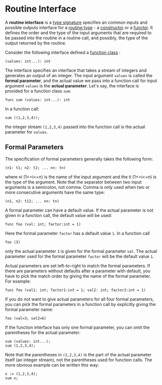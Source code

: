 # Routine Interface

A **routine interface** is a [type signature](https://en.wikipedia.org/wiki/Type_signature) specifies an common inputs and possible outputs interface for a [routine type](routine.md) - a [constructor](Constructor.md) or a [functor](Functor.md). It defines the order and the type of the input arguments that are required to be passed into the routine in a routine call, and possibly, the type of the output returned by the routine.

Consider the following interface defined a [function class](FunctionClass.md) :
```altro
(values: int...): int
```
The interface specifies an interface that takes a stream of integers and generates an output of an integer. The input argument `values` is called the **formal parameter**, and the actual value we pass into a function call for input argument `values` is the **actual parameter**. Let's say, the interface is provided for a function class `sum`:
```altro
func sum (values: int...): int
```
In a function call:
```altro
sum ((1,2,3,4));
```
the integer stream `(1,2,3,4)` passed into the function call is the actual parameter for `values`. 

## Formal Parameters

The specification of formal parameters generally takes the following form:
```altro
(n1: t1; n2: t2; ... nn: tn)
```
where ni (1<=i<=n) is the name of the input argument and the ti (1<=i<=n) is the type of the argument. Note that the separator between two input arguments is a semicolon, not comma. Comma is only used when two or more consecutive arguments have the same type:
```altro
(n1, n2: t12; ... nn: tn)
```
A formal parameter can have a default value. If the actual parameter is not given in a function call, the default value will be used:
```altro
func foo (val: int; factor:int = 1)
```
Here the formal parameter `factor` has a default value `1`. In a function call
```altro
foo (3)
```
only the actual parameter `3` is given for the formal parameter `val`. The actual parameter used for the formal parameter `factor` will be the default value `1`.

Actual parameters are set left-to-right to match the formal parameters. If there are parameters without defaults after a parameter with default, you have to pick the match order by giving the name of the formal parameter. For example:
```altro
func foo (val1: int; factor1:int = 1; val2: int; factor2:int = 1)
```
If you do not want to give actual parameters for all four formal parameters, you can pick the formal parameters in a function call by explicitly giving the formal parameter name:
```altro
foo (val=3; val2=6)
```
If the function interface has only one formal parameter, you can omit  the parentheses for the actual parameter:
```altro
sum (values: int...);
sum (1,2,3,4);
```
Note that the parentheses in `(1,2,3,4)` is the part of the actual parameter itself (an integer stream), not the parentheses used for function calls. The more obvious example can be written this way:
```altro
x := (1,2,3,4);
sum x;
```

